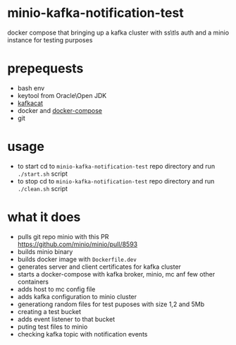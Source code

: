 # minio-kafka-notification-test
docker compose that bringing up a kafka cluster with ss\tls auth and a minio instance for testing purposes

# prepequests
 - bash env
 - keytool from Oracle\Open JDK
 - [kafkacat](https://github.com/edenhill/kafkacat/releases) 
 - docker and [docker-compose](https://github.com/docker/compose/releases)
 - git

# usage
 - to start cd to `minio-kafka-notification-test` repo directory and run `./start.sh` script
 - to stop cd to `minio-kafka-notification-test` repo directory and run `./clean.sh` script

# what it does
 - pulls git repo minio with this PR https://github.com/minio/minio/pull/8593
 - builds minio binary
 - builds docker image with `Dockerfile.dev`
 - generates server and client certificates for kafka cluster
 - starts a docker-compose with kafka broker, minio, mc anf few other containers
 - adds host to mc config file
 - adds kafka configuration to minio cluster
 - generationg random files for test puposes with size 1,2 and 5Mb
 - creating a test bucket
 - adds event listener to that bucket
 - puting test files to minio
 - checking kafka topic with notification events
